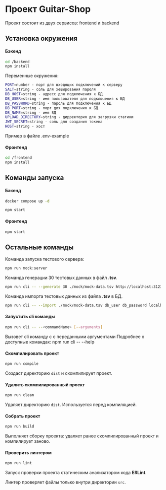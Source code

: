 # Проект Guitar-Shop

Проект состоит из двух сервисов: frontend и backend

## Установка окружения

#### Бэкенд

```bash
cd /backend
npm install
```

Переменные окружения:

```bash
PORT=number - порт для входящих подключений к серверу
SALT=string - соль для хеширования пароля
DB_HOST=string - адресс для подключения к БД
DB_USER=string - имя пользователя для подключения к БД
DB_PASSWORD=string - пароль для подключения к БД
DB_PORT=string - порт для подключения к БД
DB_NAME=string - имя БД
UPLOAD_DIRECTORY=string - дирректория для загрузки статики
JWT_SECRET=string - соль для создания токена
HOST=string - хост
```
Пример в файле .env-example

#### Фронтенд

```bash
cd /frontend
npm install
```

## Команды запуска

#### Бэкенд

```bash
docker compose up -d
```

```bash
npm start
```
#### Фронтенд

```bash
npm start
```


## Остальные команды

Команда запуска тестового сервера:

```bash
npm run mock:server
```

Команда генерации 30 тестовых данных в файл **.tsv**.

```bash
npm run cli -- --generate 30 ./mock/mock-data.tsv http://localhost:3123/api

```

Команда импорта тестовых данных из файла **.tsv** в БД.

```bash
npm run cli -- --import ./mock/mock-data.tsv db_user db_password localhost db_name _salt

```

#### Запустить cli команды

```bash
npm run cli -- --<commandName> [--arguments]
```
Вызовет cli команду c с переданными аргументами Подробнее о доступные командах: npm run cli -- --help


#### Скомпилировать проект

```bash
npm run compile
```

Создаст директорию `dist` и скомпилирует проект.

#### Удалить скомпилированный проект

```bash
npm run clean
```

Удаляет директорию `dist`. Используется перед компиляцией.

#### Собрать проект

```bash
npm run build
```

Выполняет сборку проекта: удаляет ранее скомпилированный проект и компилирует заново.

#### Проверить линтером

```bash
npm run lint
```

Запуск проверки проекта статическим анализатором кода **ESLint**.

Линтер проверяет файлы только внутри директории `src`.

